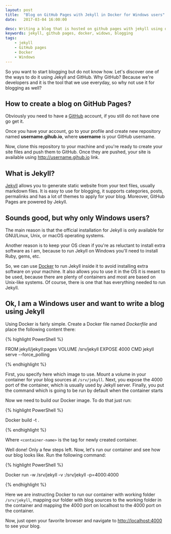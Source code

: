 ```yaml
---
layout: post
title:  "Blog on GitHub Pages with Jekyll in Docker for Windows users"
date:   2017-03-04 16:00:00

desc: Writing a blog that is hosted on github pages with jekyll using docker for windows users
keywords: jekyll, github pages, docker, widows, blogging
tags:
    - jekyll
    - GitHub pages
    - Docker
    - Windows
---
```



So you want to start blogging but do not know how. Let's discover one of the ways to do it using Jekyll and GitHub. Why GitHub? Because we're developers and it is the tool that we use everyday, so why not use it for blogging as well?


## How to create a blog on GitHub Pages?

Obviously you need to have a [GitHub](https://github.com) account, if you still do not have one go get it.

Once you have your account, go to your profile and create new repository named <b>username.gihub.io</b>, where <b>username</b> is your GitHub username.

Now, clone this repository to your machine and you're ready to create your site files and push them to GitHub. Once they are pushed, your site is available using http://username.gihub.io link.


## What is Jekyll?

[Jekyll](http://jekyllrb.com) allows you to generate static website from your text files, usually markdown files. It is easy to use for blogging, it supports categories, posts, permalinks and has a lot of themes to apply for your blog. Moreover, GitHub Pages are powered by Jekyll.


## Sounds good, but why only Windows users?

The main reason is that the official installation for Jekyll is only available for GNU/Linux, Unix, or macOS operating systems.

Another reason is to keep your OS clean if you're as reluctant to install extra software as I am, because to run Jekyll on Windows you'll need to install Ruby, gems, etc.

So, we can use [Docker](https://Docker.com) to run Jekyll inside it to avoid installing extra software on your machine. It also allows you to use it in the OS it is meant to be used, because there are plenty of containers and most are based on Unix-like systems. Of course, there is one that has everything needed to run Jekyll.


## Ok, I am a Windows user and want to write a blog using Jekyll

Using Docker is fairly simple. Create a Docker file named <i>Dockerfile</i> and place the following content there:

{% highlight PowerShell %}

FROM jekyll/jekyll:pages
VOLUME /srv/jekyll
EXPOSE 4000
CMD jekyll serve --force_polling

{% endhighlight %}

First, you specify here which image to use. Mount a volume in your container for your blog sources at `/srv/jekyll`. Next, you expose the 4000 port of the container, which is usually used by Jekyll server. Finally, you put the command which is going to be run by default when the container starts

Now we need to build our Docker image. To do that just run:

{% highlight PowerShell %}

Docker build -t <container-name> .

{% endhighlight %}

Where `<container-name>` is the tag for newly created container.

Well done! Only a few steps left. Now, let's run our container and see how our blog looks like. Run the following command:

{% highlight PowerShell %}

 Docker run -w /srv/jekyll -v <absolute-path-to-folder>:/srv/jekyll -p=4000:4000 <container-name>

{% endhighlight %}

Here we are instructing Docker to run our container with working folder `/srv/jekyll`, mapping our folder with blog sources to the working folder in the container and mapping the 4000 port on localhost to the 4000 port on the container.

Now, just open your favorite browser and navigate to [http://localhost:4000](http://localhost:4000) to see your blog.
